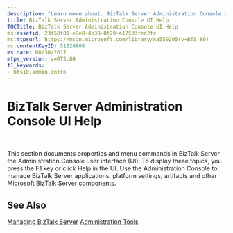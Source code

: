 ```yaml
---
description: "Learn more about: BizTalk Server Administration Console UI Help"
title: BizTalk Server Administration Console UI Help
TOCTitle: BizTalk Server Administration Console UI Help
ms:assetid: 23f58f81-e0e8-4b38-8f29-e17533fed2fc
ms:mtpsurl: https://msdn.microsoft.com/library/Aa559205(v=BTS.80)
ms:contentKeyID: 51526808
ms.date: 08/30/2017
mtps_version: v=BTS.80
f1_keywords:
- bts10.admin.intro
---
```


# BizTalk Server Administration Console UI Help

 

This section documents properties and menu commands in BizTalk Server the Administration Console user interface (UI). To display these topics, you press the F1 key or click Help in the UI. Use the Administration Console to manage BizTalk Server applications, platform settings, artifacts and other Microsoft BizTalk Server components.

## See Also

[Managing BizTalk Server](https://msdn.microsoft.com/library/cc296834\(v=bts.10\).aspx)  
[Administration Tools](https://msdn.microsoft.com/library/aa577382\(v=bts.80\))

